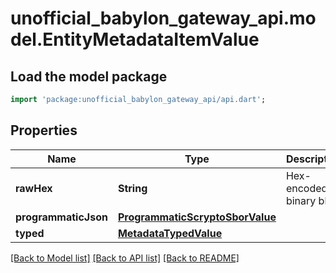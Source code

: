 # unofficial_babylon_gateway_api.model.EntityMetadataItemValue

## Load the model package
```dart
import 'package:unofficial_babylon_gateway_api/api.dart';
```

## Properties
Name | Type | Description | Notes
------------ | ------------- | ------------- | -------------
**rawHex** | **String** | Hex-encoded binary blob. | 
**programmaticJson** | [**ProgrammaticScryptoSborValue**](ProgrammaticScryptoSborValue.md) |  | 
**typed** | [**MetadataTypedValue**](MetadataTypedValue.md) |  | 

[[Back to Model list]](../README.md#documentation-for-models) [[Back to API list]](../README.md#documentation-for-api-endpoints) [[Back to README]](../README.md)


